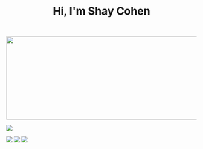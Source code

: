 <h1 align="center">Hi, I'm Shay Cohen</h1>


</div>
<br/>
<p align="center">
  <a href="https://github.com/vn7n24fzkq/github-profile-summary-cards">
    <img width="800" height="220" src="https://github-profile-summary-cards.vercel.app/api/cards/profile-details?username=shaycoh&theme=monokai">
  </a>
</p>

[![](https://visitcount.itsvg.in/api?id=shaycoh&label=Profile%20Views&color=0&pretty=true)](https://visitcount.itsvg.in)

![](http://github-profile-summary-cards.vercel.app/api/cards/profile-details?username=shaycoh&theme=solarized)
![](http://github-profile-summary-cards.vercel.app/api/cards/repos-per-language?username=shaycoh&theme=solarized)
![](http://github-profile-summary-cards.vercel.app/api/cards/stats?username=shaycoh&theme=solarized)
